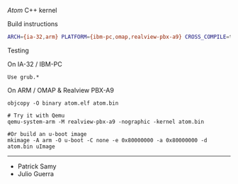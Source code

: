 *Atom*
C++ kernel

Build instructions

```sh
ARCH={ia-32,arm} PLATFORM={ibm-pc,omap,realview-pbx-a9} CROSS_COMPILE=toolchain_prefix make
```

Testing

  On IA-32 / IBM-PC
```
Use grub.*
```

  On ARM / OMAP & Realview PBX-A9
```
objcopy -O binary atom.elf atom.bin

# Try it with Qemu
qemu-system-arm -M realview-pbx-a9 -nographic -kernel atom.bin
    
#Or build an u-boot image
mkimage -A arm -O u-boot -C none -e 0x80000000 -a 0x80000000 -d atom.bin uImage
```

--------------
* Patrick Samy
* Julio Guerra
